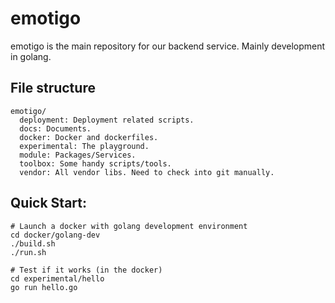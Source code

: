 # emotigo
emotigo is the main repository for our backend service.
Mainly development in golang.

## File structure
```
emotigo/
  deployment: Deployment related scripts.
  docs: Documents.
  docker: Docker and dockerfiles.
  experimental: The playground.
  module: Packages/Services.
  toolbox: Some handy scripts/tools.
  vendor: All vendor libs. Need to check into git manually.
```

## Quick Start:
```
# Launch a docker with golang development environment
cd docker/golang-dev
./build.sh
./run.sh

# Test if it works (in the docker)
cd experimental/hello
go run hello.go
```
